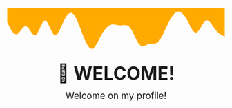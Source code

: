 <svg xmlns="http://www.w3.org/2000/svg" viewBox="0 0 1440 320"><path fill="#ffaa00" fill-opacity="1" d="M0,96L10.4,117.3C20.9,139,42,181,63,176C83.5,171,104,117,125,122.7C146.1,128,167,192,188,181.3C208.7,171,230,85,250,85.3C271.3,85,292,171,313,181.3C333.9,192,355,128,376,85.3C396.5,43,417,21,438,42.7C459.1,64,480,128,501,181.3C521.7,235,543,277,563,272C584.3,267,605,213,626,176C647,139,668,117,689,112C709.6,107,730,117,751,117.3C772.2,117,793,107,814,133.3C834.8,160,856,224,877,245.3C897.4,267,918,245,939,240C960,235,981,245,1002,224C1022.6,203,1043,149,1064,106.7C1085.2,64,1106,32,1127,26.7C1147.8,21,1169,43,1190,80C1210.4,117,1231,171,1252,165.3C1273,160,1294,96,1315,85.3C1335.7,75,1357,117,1377,144C1398.3,171,1419,181,1430,186.7L1440,192L1440,0L1429.6,0C1419.1,0,1398,0,1377,0C1356.5,0,1336,0,1315,0C1293.9,0,1273,0,1252,0C1231.3,0,1210,0,1190,0C1168.7,0,1148,0,1127,0C1106.1,0,1085,0,1064,0C1043.5,0,1023,0,1002,0C980.9,0,960,0,939,0C918.3,0,897,0,877,0C855.7,0,835,0,814,0C793,0,772,0,751,0C730.4,0,710,0,689,0C667.8,0,647,0,626,0C605.2,0,584,0,563,0C542.6,0,522,0,501,0C480,0,459,0,438,0C417.4,0,397,0,376,0C354.8,0,334,0,313,0C292.2,0,271,0,250,0C229.6,0,209,0,188,0C167,0,146,0,125,0C104.3,0,83,0,63,0C41.7,0,21,0,10,0L0,0Z"></path></svg>

<p align="center">
    <span style="font-size: 3em">
        <b>
            👋 WELCOME!
        </b>
    </span>
</p>
<p align="center">
    <span style="font-size: 1.5em;">Welcome on my profile!</span>
</p>